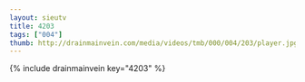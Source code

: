 ```yaml
--- 
layout: sieutv
title: 4203
tags: ["004"]
thumb: http://drainmainvein.com/media/videos/tmb/000/004/203/player.jpg
---
```

{% include drainmainvein key="4203" %} 
